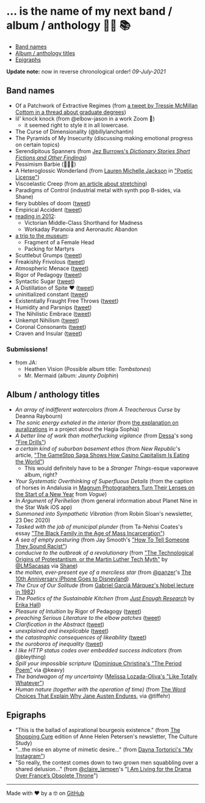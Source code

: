 # … is the name of my next band / album / anthology 🤘🏽 📚

* [Band names](#band-names)
* [Album / anthology titles](#album--anthology-titles)
* [Epigraphs](#epigraphs)

**Update note:** now in reverse chronological order! _09-July-2021_

## Band names

* Of a Patchwork of Extractive Regimes (from [a tweet by Tressie McMillan Cottom in a thread about graduate degrees](https://twitter.com/tressiemcphd/status/1413326273842122753))
* lil' knock knock (from @elbow-jason in a work Zoom 🤣)
   * it seemed right to style it in all lowercase.
* The Curse of Dimensionality (@billylanchantin)
* The Pyramids of My Insecurity (discussing making emotional progress on certain topics)
* Serendipitous Spanners (from [Jez Burrows's _Dictionary Stories Short Fictions and Other Findings_](http://www.dictionarystories.com/))
* Pessimism Barbie (🙋🏽‍♀️)
* A Heteroglossic Wonderland (from [Lauren Michelle Jackson](http://laurjackson.com) in ["Poetic License"](http://reallifemag.com/poetic-license/))
* Viscoelastic Creep (from [an article about stretching](https://www.elitefts.com/education/rehab-recovery/digging-deeper-stretching/))
* Paradigms of Control (industrial metal with synth pop B-sides, via Shane)
* fiery bubbles of doom ([tweet](https://twitter.com/dotsara/status/1091160179))
* Empirical Accident ([tweet](https://twitter.com/dotsara/status/228578268293525504))
* [reading in 2012](https://twitter.com/dotsara/status/275839537245204480):
   * Victorian Middle-Class Shorthand for Madness
   * Workaday Paranoia and Aeronautic Abandon
* [a trip to the museum](https://twitter.com/dotsara/status/283457391817793536):
   * Fragment of a Female Head
   * Packing for Martyrs
* Scuttlebut Grumps ([tweet](https://twitter.com/dotsara/status/294230862222987265))
* Freakishly Frivolous ([tweet](https://twitter.com/dotsara/status/331814712046129152))
* Atmospheric Menace ([tweet](https://twitter.com/dotsara/status/380875435153686528))
* Rigor of Pedagogy ([tweet](https://twitter.com/dotsara/status/344176498879639552))
* Syntactic Sugar ([tweet](https://twitter.com/dotsara/status/363323661375119360))
* A Distillation of Spite ❤️ ([tweet](https://twitter.com/dotsara/status/368803252839542784))
* uninitialized constant ([tweet](https://twitter.com/dotsara/status/369915971034562560))
* Existentially Fraught Free Throws ([tweet](https://twitter.com/dotsara/status/316317818582888448))
* Humidity and Parsnips ([tweet](https://twitter.com/dotsara/status/388063583998713856))
* The Nihilistic Embrace ([tweet](https://twitter.com/dotsara/status/410896465934835712))
* Unkempt Nihilism ([tweet](https://twitter.com/dotsara/status/484201713436745729))
* Coronal Consonants ([tweet](https://twitter.com/dotsara/status/486901934767357952))
* Craven and Insular ([tweet](https://twitter.com/dotsara/status/741421397759561728))

### Submissions!

* from JA:
   * Heathen Vision (Possible album title: _Tombstones_)
   * Mr. Mermaid (album: _Jaunty Dolphin_)

## Album / anthology titles

* _An array of indifferent watercolors_ (from _A Treacherous Curse_ by Deanna Raybourn)
* _The sonic energy exhaled in the interior_ (from [the explanation on auralizations](https://hagiasophia.stanford.edu/) in a project about the Hagia Sophia)
* _A better line of work than motherfucking vigilance_ (from [Dessa](https://twitter.com/dessadarling)'s song ["Fire Drills"](https://dessa.bandcamp.com/track/fire-drills))
* _a certain kind of suburban basement ethos_ (from _New Republic_'s article, ["The GameStop Saga Shows How Casino Capitalism Is Eating the World"](https://newrepublic.com/article/161082/gamestop-saga-shows-casino-capitalism-eating-world))
   - This would definitely have to be a _Stranger Things_-esque vaporwave album, right?
* _Your Systematic Overthinking of Superfluous Details_ (from the caption of horses in Andalusia in [Magnum Photographers Turn Their Lenses on the Start of a New Year](https://www.vogue.com/article/magnum-photographer-portraits-2021) from _Vogue_)
* _In Argument of Perihelion_ (from general information about Planet Nine in the Star Walk iOS app)
* _Summoned into Sympathetic Vibration_ (from Robin Sloan's newsletter, 23 Dec 2020)
* _Tasked with the job of municipal plunder_ (from Ta-Nehisi Coates's essay ["The Black Family in the Age of Mass Incarceration"](https://www.theatlantic.com/magazine/archive/2015/10/the-black-family-in-the-age-of-mass-incarceration/403246/))
* _A sea of empty posturing_ (from Jay Smooth's ["How To Tell Someone They Sound Racist"](https://www.youtube.com/watch?v=b0Ti-gkJiXc))
* _conducive to the outbreak of a revolutionary_ (from ["The Technological Origins of Protestantism, or the Martin Luther Tech Myth"](https://thefrailestthing.com/2017/06/02/the-technological-origins-of-protestantism-or-the-martin-luther-tech-myth/) by [@LMSacasas](https://twitter.com/@LMSacasas) via [Shane](https://twitter.com/shaneorgn))
* _the molten, ever-present eye of a merciless star_ (from [@panzer](https://twitter.com/panzer)'s [The 10th Anniversary iPhone Goes to Disneyland](https://techcrunch.com/2017/10/31/review-the-iphone-x-goes-to-disneyland/))
* _The Crux of Our Solitude_ (from [Gabriel Garciá Márquez's Nobel lecture in 1982](https://www.nobelprize.org/nobel_prizes/literature/laureates/1982/marquez-lecture.html))
* _The Poetics of the Sustainable Kitchen_ (from [_Just Enough Research_](https://abookapart.com/products/just-enough-research) by [Erika Hall](https://twitter.com/mulegirl))
* _Pleasure of Intuition_ by Rigor of Pedagogy ([tweet](https://twitter.com/dotsara/status/344176498879639552))
* _preaching Serious Literature to the elbow patches_ ([tweet](https://twitter.com/dotsara/status/751502543167950848))
* _Clarification in the Abstract_ ([tweet](https://twitter.com/dotsara/status/363323960265416704))
* _unexplained and inexplicable_ ([tweet](https://twitter.com/dotsara/status/751502543167950848))
* _the catastrophic consequences of likeability_ ([tweet](https://twitter.com/dotsara/status/789505735465984000))
* _the ouroboros of inequality_ ([tweet](https://twitter.com/dotsara/status/834524181194608640))
* _I like HTTP status codes over embedded success indicators_ (from @bleything)
* _Spill your impossible scripture_ ([Dominique Christina's "The Period Poem"](https://www.youtube.com/watch?v=4vu2BsePvoI) via @keavy)
* _The bandwagon of my uncertainty_ ([Melissa Lozada-Oliva's "Like Totally Whatever"](https://www.youtube.com/watch?v=me4_QwmaNoQ))
* _Human nature (together with the operation of time)_ (from [The Word Choices That Explain Why Jane Austen Endures](https://www.nytimes.com/2017/07/06/upshot/the-word-choices-that-explain-why-jane-austen-endures.html), via @tiffehr)

## Epigraphs

* "This is the ballad of aspirational bourgeois existence." (from [The Shopping Cure](https://annehelen.substack.com/p/the-shopping-cure) edition of Anne Helen Petersen's newsletter, The Culture Study)
* "…the mise en abyme of mimetic desire…" (from [Dayna Tortorici's "My Instagram"](https://nplusonemag.com/issue-36/essays/my-instagram/))
* "So really, the contest comes down to two grown men squabbling over a shared delusion…" (from [@claire_lampen](https://twitter.com/claire_lampen)'s "[I Am Living for the Drama Over France’s Obsolete Throne](https://www.thecut.com/2019/01/henri-dorleans-dies-spat-over-french-throne-lives-on.html)")


-----
Made with ❤️ by a 🤓 on [GitHub](https://github.com/dotsara/is-the-name/)
